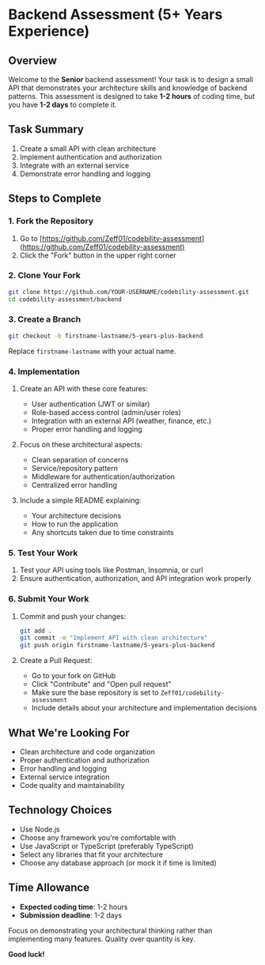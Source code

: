 # Backend Assessment (5+ Years Experience)

## Overview

Welcome to the **Senior** backend assessment! Your task is to design a small API that demonstrates your architecture skills and knowledge of backend patterns. This assessment is designed to take **1-2 hours** of coding time, but you have **1-2 days** to complete it.

## Task Summary

1. Create a small API with clean architecture
2. Implement authentication and authorization
3. Integrate with an external service
4. Demonstrate error handling and logging

## Steps to Complete

### 1. Fork the Repository

1. Go to [https://github.com/Zeff01/codebility-assessment](https://github.com/Zeff01/codebility-assessment)
2. Click the "Fork" button in the upper right corner

### 2. Clone Your Fork

```bash
git clone https://github.com/YOUR-USERNAME/codebility-assessment.git
cd codebility-assessment/backend
```

### 3. Create a Branch

```bash
git checkout -b firstname-lastname/5-years-plus-backend
```

Replace `firstname-lastname` with your actual name.

### 4. Implementation

1. Create an API with these core features:

   - User authentication (JWT or similar)
   - Role-based access control (admin/user roles)
   - Integration with an external API (weather, finance, etc.)
   - Proper error handling and logging

2. Focus on these architectural aspects:

   - Clean separation of concerns
   - Service/repository pattern
   - Middleware for authentication/authorization
   - Centralized error handling

3. Include a simple README explaining:
   - Your architecture decisions
   - How to run the application
   - Any shortcuts taken due to time constraints

### 5. Test Your Work

1. Test your API using tools like Postman, Insomnia, or curl
2. Ensure authentication, authorization, and API integration work properly

### 6. Submit Your Work

1. Commit and push your changes:

   ```bash
   git add .
   git commit -m "Implement API with clean architecture"
   git push origin firstname-lastname/5-years-plus-backend
   ```

2. Create a Pull Request:
   - Go to your fork on GitHub
   - Click "Contribute" and "Open pull request"
   - Make sure the base repository is set to `Zeff01/codebility-assessment`
   - Include details about your architecture and implementation decisions

## What We're Looking For

- Clean architecture and code organization
- Proper authentication and authorization
- Error handling and logging
- External service integration
- Code quality and maintainability

## Technology Choices

- Use Node.js
- Choose any framework you're comfortable with
- Use JavaScript or TypeScript (preferably TypeScript)
- Select any libraries that fit your architecture
- Choose any database approach (or mock it if time is limited)

## Time Allowance

- **Expected coding time**: 1-2 hours
- **Submission deadline**: 1-2 days

Focus on demonstrating your architectural thinking rather than implementing many features. Quality over quantity is key.

**Good luck!**
